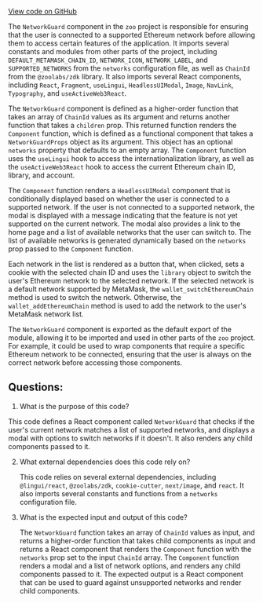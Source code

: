 [View code on GitHub](zoo-labs/zoo/blob/master/core/src/guards/Network/index.tsx)

The `NetworkGuard` component in the `zoo` project is responsible for ensuring that the user is connected to a supported Ethereum network before allowing them to access certain features of the application. It imports several constants and modules from other parts of the project, including `DEFAULT_METAMASK_CHAIN_ID`, `NETWORK_ICON`, `NETWORK_LABEL`, and `SUPPORTED_NETWORKS` from the `networks` configuration file, as well as `ChainId` from the `@zoolabs/zdk` library. It also imports several React components, including `React`, `Fragment`, `useLingui`, `HeadlessUIModal`, `Image`, `NavLink`, `Typography`, and `useActiveWeb3React`.

The `NetworkGuard` component is defined as a higher-order function that takes an array of `ChainId` values as its argument and returns another function that takes a `children` prop. This returned function renders the `Component` function, which is defined as a functional component that takes a `NetworkGuardProps` object as its argument. This object has an optional `networks` property that defaults to an empty array. The `Component` function uses the `useLingui` hook to access the internationalization library, as well as the `useActiveWeb3React` hook to access the current Ethereum chain ID, library, and account.

The `Component` function renders a `HeadlessUIModal` component that is conditionally displayed based on whether the user is connected to a supported network. If the user is not connected to a supported network, the modal is displayed with a message indicating that the feature is not yet supported on the current network. The modal also provides a link to the home page and a list of available networks that the user can switch to. The list of available networks is generated dynamically based on the `networks` prop passed to the `Component` function.

Each network in the list is rendered as a button that, when clicked, sets a cookie with the selected chain ID and uses the `library` object to switch the user's Ethereum network to the selected network. If the selected network is a default network supported by MetaMask, the `wallet_switchEthereumChain` method is used to switch the network. Otherwise, the `wallet_addEthereumChain` method is used to add the network to the user's MetaMask network list.

The `NetworkGuard` component is exported as the default export of the module, allowing it to be imported and used in other parts of the `zoo` project. For example, it could be used to wrap components that require a specific Ethereum network to be connected, ensuring that the user is always on the correct network before accessing those components.
## Questions: 
 1. What is the purpose of this code?
   
   This code defines a React component called `NetworkGuard` that checks if the user's current network matches a list of supported networks, and displays a modal with options to switch networks if it doesn't. It also renders any child components passed to it.
   
2. What external dependencies does this code rely on?
   
   This code relies on several external dependencies, including `@lingui/react`, `@zoolabs/zdk`, `cookie-cutter`, `next/image`, and `react`. It also imports several constants and functions from a `networks` configuration file.
   
3. What is the expected input and output of this code?
   
   The `NetworkGuard` function takes an array of `ChainId` values as input, and returns a higher-order function that takes child components as input and returns a React component that renders the `Component` function with the `networks` prop set to the input `ChainId` array. The `Component` function renders a modal and a list of network options, and renders any child components passed to it. The expected output is a React component that can be used to guard against unsupported networks and render child components.